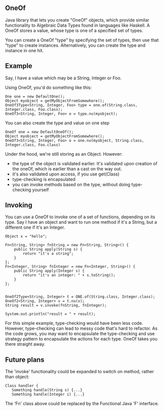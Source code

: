 OneOf
-----

Java library that lets you create "OneOf" objects, which provide similar functionality to Algebraic Data Types found in languages like Haskell.
A OneOf stores a value, whose type is one of a specified set of types.

You can create a OneOf "type" by specifying the set of types, then use that "type" to create instances. Alternatively, you can create the type and instance in one hit.

Example
-------

Say, I have a value which may be a String, Integer or Foo.

Using OneOf, you'd do something like this:

    One one = new DefaultOne();
    Object myobject = getMyObjectFromSomewhere();
    OneOf3Type<String, Integer, Foo> type = one.of(String.class, Integer.class, Foo.class);
    OneOf3<String, Integer, Foo> o = type.nu(myobject);

You can also create the type and value on one step

    OneOf one = new DefaultOneOf();
    Object myobject = getMyObjectFromSomewhere();
    OneOf3<String, Integer, Foo> o = one.nu(myobject, String.class, Integer.class, Foo.class)

Under the hood, we're still storing as an Object. However:

- the type of the object is validated earlier. It's validated upon creation of the oneOf, which is earlier than a cast on the way out.
- it's also validated upon access, if you use get(Class)
- type-checking is encapsulated
- you can invoke methods based on the type, without doing type-checking yourself


Invoking
--------

You can use a OneOf to invoke one of a set of functions, depending on its type.
Say I have an object and want to run one method if it's a String, but a different one if it's an Integer.

    Object x = "hello";

    Fn<String, String> fnString = new Fn<String, String>() {
        public String apply(String s) {
            return "it's a string";
        }
    };
    Fn<Integer, String> fnInteger = new Fn<Integer, String>() {
        public String apply(Integer s) {
            return "it's an integer: " + s.toString();
        }
    };


    OneOf2Type<String, Integer> t = ONE.of(String.class, Integer.class);
    OneOf2<String, Integer> v = t.nu(x);
    String result = v.invoke(fnString, fnInteger);

    System.out.println("result = " + result);


For this simple example, type-checking would have been less code.
However, type-checking can lead to messy code that's hard to refactor.
As the code grows, you may want to encapsulate the type-checking and use strategy 
pattern to encapsulate the actions for each type. OneOf takes you there straight away.


Future plans
------------

The 'invoke' functionality could be expanded to switch on method, rather than object:

    Class handler {
       Something handle(String s) {...}
       Something handle(Integer i) {...}


The 'Fn' class above could be replaced by the Functional Java 'F' interface.

